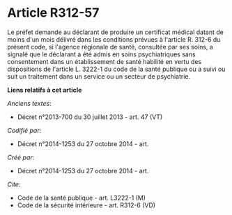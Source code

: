 # Article R312-57

Le préfet demande au déclarant de produire un certificat médical datant de moins d'un mois délivré dans les conditions
prévues à l'article R. 312-6 du présent code, si l'agence régionale de santé, consultée par ses soins, a signalé que le
déclarant a été admis en soins psychiatriques sans consentement dans un établissement de santé habilité en vertu des
dispositions de l'article L. 3222-1 du code de la santé publique ou a suivi ou suit un traitement dans un service ou un
secteur de psychiatrie.

**Liens relatifs à cet article**

_Anciens textes_:

  - Décret n°2013-700 du 30 juillet 2013 - art. 47 (VT)

_Codifié par_:

  - Décret n°2014-1253 du 27 octobre 2014 - art.

_Créé par_:

  - Décret n°2014-1253 du 27 octobre 2014 - art.

_Cite_:

  - Code de la santé publique - art. L3222-1 (M)
  - Code de la sécurité intérieure - art. R312-6 (VD)
